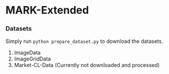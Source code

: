 # MARK-Extended

### Datasets

Simply run `python prepare_dataset.py` to download the datasets.

1. ImageData
2. ImageGridData
3. Market-CL-Data (Currently not downloaded and processed)